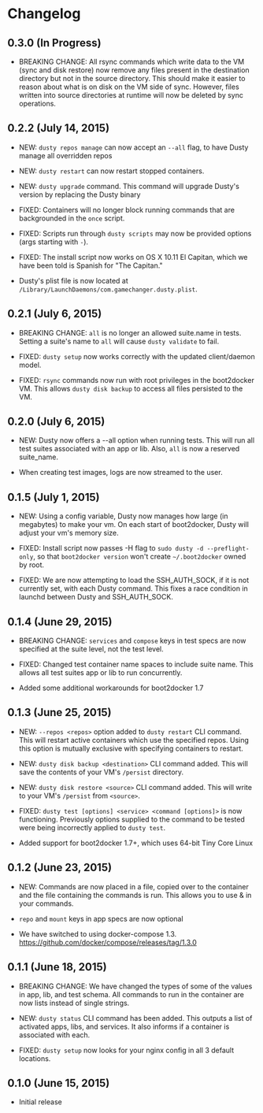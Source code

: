 # Changelog

## 0.3.0 (In Progress)
 * BREAKING CHANGE: All rsync commands which write data to the VM (sync and disk restore) now remove any files present in the destination directory but not in the source directory. This should make it easier to reason about what is on disk on the VM side of sync. However, files written into source directories at runtime will now be deleted by sync operations.

## 0.2.2 (July 14, 2015)
 * NEW: `dusty repos manage` can now accept an `--all` flag, to have Dusty manage all overridden repos
 * NEW: `dusty restart` can now restart stopped containers.
 * NEW: `dusty upgrade` command.  This command will upgrade Dusty's version by replacing the Dusty binary

 * FIXED: Containers will no longer block running commands that are backgrounded in the `once` script.
 * FIXED: Scripts run through `dusty scripts` may now be provided options (args starting with `-`).
 * FIXED: The install script now works on OS X 10.11 El Capitan, which we have been told is Spanish for "The Capitan."

 * Dusty's plist file is now located at `/Library/LaunchDaemons/com.gamechanger.dusty.plist`.

## 0.2.1 (July 6, 2015)
  * BREAKING CHANGE: `all` is no longer an allowed suite.name in tests.  Setting a suite's name to `all` will cause `dusty validate` to fail.

  * FIXED: `dusty setup` now works correctly with the updated client/daemon model.
  * FIXED: `rsync` commands now run with root privileges in the boot2docker VM. This allows `dusty disk backup` to access all files persisted to the VM.

## 0.2.0 (July 6, 2015)
  * NEW: Dusty now offers a --all option when running tests.  This will run all test suites associated with an app or lib. Also, `all` is now a reserved suite_name.

  * When creating test images, logs are now streamed to the user.

## 0.1.5 (July 1, 2015)
  * NEW: Using a config variable, Dusty now manages how large (in megabytes) to make your vm.  On each start of boot2docker, Dusty will adjust your vm's memory size.

  * FIXED: Install script now passes -H flag to `sudo dusty -d --preflight-only`, so that `boot2docker version` won't create `~/.boot2docker` owned by root.
  * FIXED: We are now attempting to load the SSH_AUTH_SOCK, if it is not currently set, with each Dusty command. This fixes a race condition in launchd between Dusty and SSH_AUTH_SOCK.

## 0.1.4 (June 29, 2015)
  * BREAKING CHANGE: `services` and `compose` keys in test specs are now specified at the suite level, not the test level.

  * FIXED: Changed test container name spaces to include suite name. This allows all test suites app or lib to run concurrently.

  * Added some additional workarounds for boot2docker 1.7

## 0.1.3 (June 25, 2015)
  * NEW: `--repos <repos>` option added to `dusty restart` CLI command.  This will restart active containers which use the specified repos.  Using this option is mutually exclusive with specifying containers to restart.
  * NEW: `dusty disk backup <destination>` CLI command added.  This will save the contents of your VM's `/persist` directory.
  * NEW: `dusty disk restore <source>` CLI command added.  This will write to your VM's `/persist` from `<source>`.

  * FIXED: `dusty test [options] <service> <command [options]>` is now functioning. Previously options supplied to the command to be tested were being incorrectly applied to `dusty test`.

  * Added support for boot2docker 1.7+, which uses 64-bit Tiny Core Linux

## 0.1.2 (June 23, 2015)
  * NEW: Commands are now placed in a file, copied over to the container and the file containing the commands is run. This allows you to use & in your commands.

  * `repo` and `mount` keys in app specs are now optional
  * We have switched to using docker-compose 1.3. https://github.com/docker/compose/releases/tag/1.3.0

## 0.1.1 (June 18, 2015)
  * BREAKING CHANGE: We have changed the types of some of the values in app, lib, and test schema.  All commands to run in the container are now lists instead of single strings.

  * NEW: `dusty status` CLI command has been added.  This outputs a list of activated apps, libs, and services. It also informs if a container is associated with each.

  * FIXED: `dusty setup` now looks for your nginx config in all 3 default locations.

## 0.1.0 (June 15, 2015)
  * Initial release

